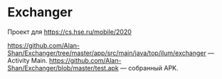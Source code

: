 # Exchanger
Проект для https://cs.hse.ru/mobile/2020

https://github.com/Alan-Shan/Exchanger/tree/master/app/src/main/java/top/ilum/exchanger — Activity Main.
https://github.com/Alan-Shan/Exchanger/blob/master/test.apk — собранный APK.
